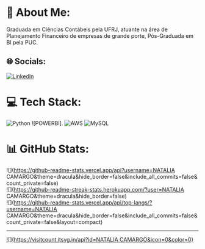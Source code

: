# 💫 About Me:
Graduada em Ciências Contábeis pela UFRJ, atuante na área de Planejamento Financeiro de empresas de grande porte, Pós-Graduada em BI pela PUC.  


## 🌐 Socials:
[![LinkedIn](https://img.shields.io/badge/LinkedIn-%230077B5.svg?logo=linkedin&logoColor=white)](https://www.linkedin.com/in/natalia-camargo-/) 

# 💻 Tech Stack:
![Python](https://img.shields.io/badge/python-3670A0?style=for-the-badge&logo=python&logoColor=ffdd54) ![POWERBI]. ![AWS](https://img.shields.io/badge/AWS-%23FF9900.svg?style=for-the-badge&logo=amazon-aws&logoColor=white) ![MySQL](https://img.shields.io/badge/mysql-%2300000f.svg?style=for-the-badge&logo=mysql&logoColor=white)
# 📊 GitHub Stats:
![](https://github-readme-stats.vercel.app/api?username=NATALIA CAMARGO&theme=dracula&hide_border=false&include_all_commits=false&count_private=false)<br/>
![](https://github-readme-streak-stats.herokuapp.com/?user=NATALIA CAMARGO&theme=dracula&hide_border=false)<br/>
![](https://github-readme-stats.vercel.app/api/top-langs/?username=NATALIA CAMARGO&theme=dracula&hide_border=false&include_all_commits=false&count_private=false&layout=compact)

---
[![](https://visitcount.itsvg.in/api?id=NATALIA CAMARGO&icon=0&color=0)](https://visitcount.itsvg.in)

<!-- Proudly created with GPRM ( https://gprm.itsvg.in ) -->
